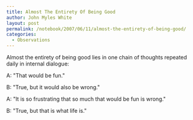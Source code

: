 ```yaml
---
title: Almost The Entirety Of Being Good
author: John Myles White
layout: post
permalink: /notebook/2007/06/11/almost-the-entirety-of-being-good/
categories:
  - Observations
---
```


Almost the entirety of being good lies in one chain of thoughts repeated daily in internal dialogue:

A: "That would be fun."  

B: "True, but it would also be wrong."  

A: "It is so frustrating that so much that would be fun is wrong."  

B: "True, but that is what life is."
